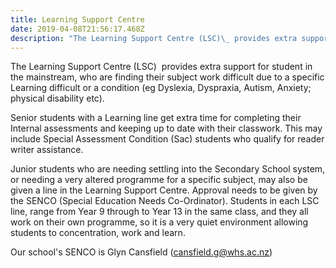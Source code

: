 ```yaml
---
title: Learning Support Centre
date: 2019-04-08T21:56:17.468Z
description: "The Learning Support Centre (LSC)\_ provides extra support for student in the mainstream, who are finding their subject work difficult due to a specific Learning difficult or a condition (eg Dyslexia, Dyspraxia, Autism, Anxiety; physical disability etc). Senior students with a Learning line get extra time for completing their Internal assessments and keeping up to date with their classwork. This may include Special Assessment Condition (Sac) students who qualify for reader writer assistance. \n"
---
```

The Learning Support Centre (LSC)  provides extra support for student in the mainstream, who are finding their subject work difficult due to a specific Learning difficult or a condition (eg Dyslexia, Dyspraxia, Autism, Anxiety; physical disability etc). 

Senior students with a Learning line get extra time for completing their Internal assessments and keeping up to date with their classwork. This may include Special Assessment Condition (Sac) students who qualify for reader writer assistance. 

Junior students who are needing settling into the Secondary School system, or needing a very altered programme for a specific subject, may also be given a line in the Learning Support Centre. Approval needs to be given by the SENCO (Special Education Needs Co-Ordinator). Students in each LSC line, range from Year 9 through to Year 13 in the same class, and they all work on their own programme, so it is a very quiet environment allowing students to concentration, work and learn.

Our school's SENCO is Glyn Cansfield (cansfield.g@whs.ac.nz)
